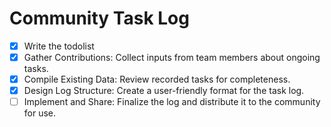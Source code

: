

# Community Task Log

- [x] Write the todolist
- [x] Gather Contributions: Collect inputs from team members about ongoing tasks.
- [x] Compile Existing Data: Review recorded tasks for completeness.
- [x] Design Log Structure: Create a user-friendly format for the task log.
- [ ] Implement and Share: Finalize the log and distribute it to the community for use.